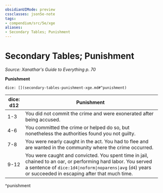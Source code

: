 ```yaml
---
obsidianUIMode: preview
cssclasses: json5e-note
tags:
- compendium/src/5e/xge
aliases:
- Secondary Tables; Punishment
---
```

# Secondary Tables; Punishment
*Source: Xanathar's Guide to Everything p. 70* 

**Punishment**

`dice: [](secondary-tables-punishment-xge.md#^punishment)`

| dice: d12 | Punishment |
|-----------|------------|
| 1-3 | You did not commit the crime and were exonerated after being accused. |
| 4-6 | You committed the crime or helped do so, but nonetheless the authorities found you not guilty. |
| 7-8 | You were nearly caught in the act. You had to flee and are wanted in the community where the crime occurred. |
| 9-12 | You were caught and convicted. You spent time in jail, chained to an oar, or performing hard labor. You served a sentence of `dice:1d4\|noform\|noparens\|avg` (`d4`) years or succeeded in escaping after that much time. |
^punishment